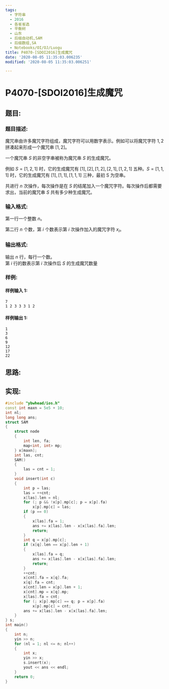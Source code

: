 ```yaml
---
tags:
  - 字符串
  - 2016
  - 各省省选
  - 平衡树
  - 山东
  - 后缀自动机,SAM
  - 后缀数组,SA
  - Notebooks/OI/OJ/Luogu
title: P4070-[SDOI2016]生成魔咒
date: '2020-08-05 11:35:03.006235'
modified: '2020-08-05 11:35:03.006251'

---
```


# P4070-[SDOI2016]生成魔咒

## 题目:

### 题目描述:

魔咒串由许多魔咒字符组成，魔咒字符可以用数字表示。例如可以将魔咒字符 $1,2$ 拼凑起来形成一个魔咒串 $[1,2]$。

一个魔咒串 $S$ 的非空字串被称为魔咒串 $S$ 的生成魔咒。

例如 $S=[1,2,1]$ 时，它的生成魔咒有 $[1],[2],[1,2],[2,1],[1,2,1]$ 五种。$S=[1,1,1]$ 时，它的生成魔咒有 $[1],[1,1],[1,1,1]$ 三种，最初 S 为空串。

共进行 $n$ 次操作，每次操作是在 $S$ 的结尾加入一个魔咒字符。每次操作后都需要求出，当前的魔咒串 $S$ 共有多少种生成魔咒。

### 输入格式:

第一行一个整数 $n$。

第二行 $n$ 个数，第 $i$ 个数表示第 $i$ 次操作加入的魔咒字符 $x_i$。

### 输出格式:

输出 $n$ 行，每行一个数。  
第 $i$ 行的数表示第 $i$ 次操作后 $S$ 的生成魔咒数量

### 样例:

#### 样例输入 1:

```
7
1 2 3 3 3 1 2
```

#### 样例输出 1:

```
1
3
6
9
12
17
22
```

## 思路:

## 实现:

```cpp
#include "ybwhead/ios.h"
const int maxn = 5e5 + 10;
int nl;
long long ans;
struct SAM
{
    struct node
    {
        int len, fa;
        map<int, int> mp;
    } x[maxn];
    int las, cnt;
    SAM()
    {
        las = cnt = 1;
    }
    void insert(int c)
    {
        int p = las;
        las = ++cnt;
        x[las].len = nl;
        for (; p && !x[p].mp[c]; p = x[p].fa)
            x[p].mp[c] = las;
        if (p == 0)
        {
            x[las].fa = 1;
            ans += x[las].len - x[x[las].fa].len;
            return;
        }
        int q = x[p].mp[c];
        if (x[q].len == x[p].len + 1)
        {
            x[las].fa = q;
            ans += x[las].len - x[x[las].fa].len;
            return;
        }
        ++cnt;
        x[cnt].fa = x[q].fa;
        x[q].fa = cnt;
        x[cnt].len = x[p].len + 1;
        x[cnt].mp = x[q].mp;
        x[las].fa = cnt;
        for (; x[p].mp[c] == q; p = x[p].fa)
            x[p].mp[c] = cnt;
        ans += x[las].len - x[x[las].fa].len;
    }
} s;
int main()
{
    int n;
    yin >> n;
    for (nl = 1; nl <= n; nl++)
    {
        int x;
        yin >> x;
        s.insert(x);
        yout << ans << endl;
    }
    return 0;
}
```
